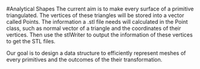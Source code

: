#Analytical Shapes
The current aim is to make every surface of a primitive triangulated. The vertices of these triangles will be stored into a vector called Points. The information a .stl file needs will calculated in the Point class, such as normal vector of a triangle and the coordinates of their vertices. Then use the stlWriter to output the information of these vertices to get the STL files.

Our goal is to design a data structure to efficiently represent meshes of every primitives and the outcomes of the their transformation.
